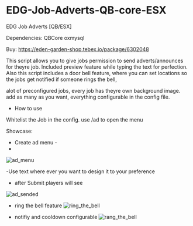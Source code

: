 # EDG-Job-Adverts-QB-core-ESX



EDG Job Adverts [QB/ESX]

Dependencies:
QBCore
oxmysql

Buy: https://eden-garden-shop.tebex.io/package/6302048

This script allows you to give jobs permission to send adverts/announces for theyre job.
Included preview feature while typing the text for perfection.
Also this script includes a door bell feature, where you can set locations so the jobs get notified if someone rings the bell,

alot of preconfigured jobs, every job has theyre own background image. add as many as you want,
everything configurable in the config file.


- How to use
  
Whitelist the Job in the config.
use /ad to open the menu


Showcase:

- Create ad menu -
- 
![ad_menu](https://github.com/heyitsmelody/EDG-Job-Adverts-QB-core-ESX/assets/155805594/726fc326-1aef-4d81-b026-20e9b4f5d657)

-Use text where ever you want to design it to your preference


- after Submit players will see

![ad_sended](https://github.com/heyitsmelody/EDG-Job-Adverts-QB-core-ESX/assets/155805594/2b88e95a-277d-4b66-b13d-4b41488bc929)


- ring the bell feature
![ring_the_bell](https://github.com/heyitsmelody/EDG-Job-Adverts-QB-core-ESX/assets/155805594/be814e72-08e0-4fd4-838a-6ae68d23fae4)


- notifiy and cooldown configurable
![rang_the_bell](https://github.com/heyitsmelody/EDG-Job-Adverts-QB-core-ESX/assets/155805594/b570c39b-c251-4b39-80cd-0aa8bcdec3c1)

